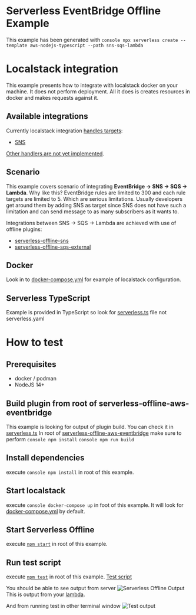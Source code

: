 # Serverless EventBridge Offline Example
This example has been generated with ```console npx serverless create --template aws-nodejs-typescript --path sns-sqs-lambda```

# Localstack integration
This example presents how to integrate with localstack docker on your machine. It does not perform deployment. All it does is creates resources in docker and makes requests against it.

## Available integrations
Currently localstack integration [handles targets](../../../../src/integrations/localstack/targets/target-handlers):
- [SNS](../../../../src/integrations/localstack/targets/target-handlers/sns-target-handler.ts)

[Other handlers are not yet implemented](../../../../src/integrations/localstack/targets/create-targets.ts#L98).

## Scenario
This example covers scenario of integrating **EventBridge -> SNS -> SQS -> Lambda**.
Why like this? EventBridge rules are limited to 300 and each rule targets are limited to 5. Which are serious limitations.
Usually developers get around them by adding SNS as target since SNS does not have such a limitation and can send message to as many subscribers as it wants to.

Integrations between SNS -> SQS -> Lambda are achieved with use of offline plugins:
- [serverless-offline-sns](package.json#L23)
- [serverless-offline-sqs-external](package.json#L24)

## Docker
Look in to [docker-compose.yml](docker-compose.yml) for example of localstack configuration.

## Serverless TypeScript
Example is provided in TypeScript so look for [serverless.ts](serverless.ts) file not serverless.yaml

# How to test
## Prerequisites
- docker / podman
- NodeJS 14+

## Build plugin from root of serverless-offline-aws-eventbridge
This example is looking for output of plugin build. You can check it in [serverless.ts](serverless.ts#L18)
In root of [serverless-offline-aws-eventbridge](../../../../README.md) make sure to perform
```console npm install```
```console npm run build```

## Install dependencies
execute ```console npm install``` in root of this example.

## Start localstack
execute ```console docker-compose up``` in foot of this example. It will look for [docker-compose.yml](docker-compose.yml) by default.

## Start Serverless Offline
execute [```npm start```](package.json#L7) in root of this example.

## Run test script
execute [```npm test```](package.json#L9) in root of this example.
[Test script](test/test-script.ts)

You should be able to see output from server
![Serverless Offline Output](assets/output%20from%20test.png?raw=true "Serverless Offline Output")
This is output from your [lambda](src/functions/hello/handler.ts#L9).

And from running test in other terminal window
![Test output](assets/test%20run.png?raw=true "Test output")
